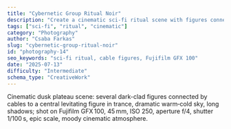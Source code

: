 ```yaml
---
title: "Cybernetic Group Ritual Noir"
description: "Create a cinematic sci-fi ritual scene with figures connected by cables, at dusk plateau, with defined camera settings."
tags: ["sci-fi", "ritual", "cinematic"]
category: "Photography"
author: "Csaba Farkas"
slug: "cybernetic-group-ritual-noir"
id: "photography-14"
seo_keywords: "sci-fi ritual, cable figures, Fujifilm GFX 100"
date: "2025-07-13"
difficulty: "Intermediate"
schema_type: "CreativeWork"
---
```


Cinematic dusk plateau scene: several dark-clad figures connected by cables to a central levitating figure in trance, dramatic warm‑cold sky, long shadows; shot on Fujifilm GFX 100, 45 mm, ISO 250, aperture f/4, shutter 1/100 s, epic scale, moody cinematic atmosphere.
